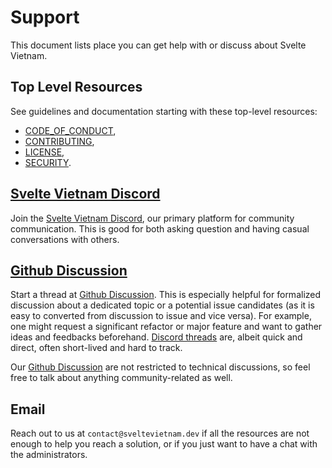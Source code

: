 # Support

This document lists place you can get help with or discuss about Svelte Vietnam.

## Top Level Resources

See guidelines and documentation starting with these top-level resources:

- [CODE_OF_CONDUCT](./CODE_OF_CONDUCT.md),
- [CONTRIBUTING](./CONTRIBUTING.md),
- [LICENSE](./LICENSE),
- [SECURITY](./SECURITY.md).

## [Svelte Vietnam Discord]

Join the [Svelte Vietnam Discord], our primary platform for community communication. This is good for both asking question and having casual conversations with others.

## [Github Discussion]

Start a thread at [Github Discussion]. This is especially helpful for formalized discussion about a dedicated topic or a potential issue candidates (as it is easy to converted from discussion to issue and vice versa). For example, one might request a significant refactor or major feature and want to gather ideas and feedbacks beforehand. [Discord threads][Svelte Vietnam Discord] are, albeit quick and direct, often short-lived and hard to track.

Our [Github Discussion] are not restricted to technical discussions, so feel free to talk about anything community-related as well.

## Email

Reach out to us at `contact@sveltevietnam.dev` if all the resources are not enough to help you reach a solution, or if you just want to have a chat with the administrators.

[Svelte Vietnam Discord]: https://discord.sveltevietnam.dev
[Github Discussion]: https://github.com/orgs/sveltevietnam/discussions

